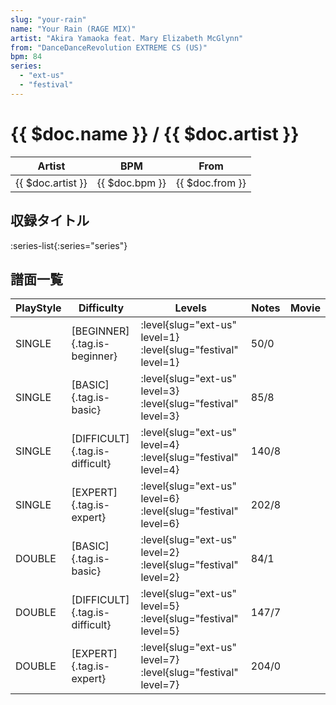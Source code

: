 ```yaml
---
slug: "your-rain"
name: "Your Rain (RAGE MIX)"
artist: "Akira Yamaoka feat. Mary Elizabeth McGlynn"
from: "DanceDanceRevolution EXTREME CS (US)"
bpm: 84
series:
  - "ext-us"
  - "festival"
---
```


# {{ $doc.name }} / {{ $doc.artist }}

|Artist|BPM|From|
|------|---|----|
|{{ $doc.artist }}|{{ $doc.bpm }}|{{ $doc.from }}|

## 収録タイトル

:series-list{:series="series"}

## 譜面一覧

|PlayStyle|Difficulty|Levels|Notes|Movie|
|---------|----------|------|-----|-----|
|SINGLE|[BEGINNER]{.tag.is-beginner}|<div class="field is-grouped is-grouped-multiline"> :level{slug="ext-us" level=1} :level{slug="festival" level=1}</div>|50/0||
|SINGLE|[BASIC]{.tag.is-basic}|<div class="field is-grouped is-grouped-multiline"> :level{slug="ext-us" level=3} :level{slug="festival" level=3}</div>|85/8||
|SINGLE|[DIFFICULT]{.tag.is-difficult}|<div class="field is-grouped is-grouped-multiline"> :level{slug="ext-us" level=4} :level{slug="festival" level=4}</div>|140/8||
|SINGLE|[EXPERT]{.tag.is-expert}|<div class="field is-grouped is-grouped-multiline"> :level{slug="ext-us" level=6} :level{slug="festival" level=6}</div>|202/8||
|DOUBLE|[BASIC]{.tag.is-basic}|<div class="field is-grouped is-grouped-multiline"> :level{slug="ext-us" level=2} :level{slug="festival" level=2}</div>|84/1||
|DOUBLE|[DIFFICULT]{.tag.is-difficult}|<div class="field is-grouped is-grouped-multiline"> :level{slug="ext-us" level=5} :level{slug="festival" level=5}</div>|147/7||
|DOUBLE|[EXPERT]{.tag.is-expert}|<div class="field is-grouped is-grouped-multiline"> :level{slug="ext-us" level=7} :level{slug="festival" level=7}</div>|204/0||
